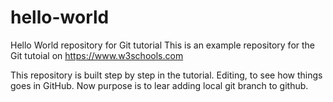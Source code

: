 # hello-world
Hello World repository for Git tutorial
This is an example repository for the Git tutoial on https://www.w3schools.com

This repository is built step by step in the tutorial.
Editing, to see how things goes in GitHub.
Now purpose is to lear adding local git branch to github.
